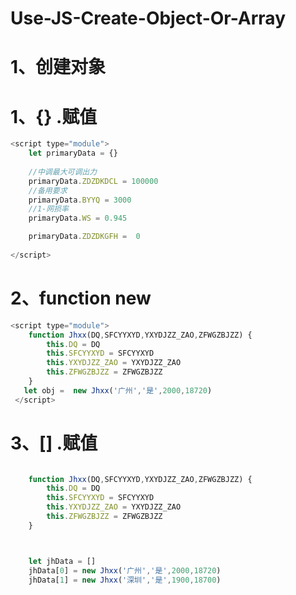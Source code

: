 # Use-JS-Create-Object-Or-Array

# 1、创建对象

# 1、{}  .赋值

```javascript
<script type="module">	
    let primaryData = {}
 
    //中调最大可调出力
    primaryData.ZDZDKDCL = 100000
    //备用要求
    primaryData.BYYQ = 3000
    //1-网损率
    primaryData.WS = 0.945

    primaryData.ZDZDKGFH =  0
    
</script>
```

# 2、function  new

```javascript
<script type="module">	   
	function Jhxx(DQ,SFCYYXYD,YXYDJZZ_ZAO,ZFWGZBJZZ) {
        this.DQ = DQ
        this.SFCYYXYD = SFCYYXYD
        this.YXYDJZZ_ZAO = YXYDJZZ_ZAO
        this.ZFWGZBJZZ = ZFWGZBJZZ
    }
   let obj =  new Jhxx('广州','是',2000,18720)
 </script>
```

# 

# 3、[] .赋值

```javascript

    function Jhxx(DQ,SFCYYXYD,YXYDJZZ_ZAO,ZFWGZBJZZ) {
        this.DQ = DQ
        this.SFCYYXYD = SFCYYXYD
        this.YXYDJZZ_ZAO = YXYDJZZ_ZAO
        this.ZFWGZBJZZ = ZFWGZBJZZ
    }



    let jhData = []
    jhData[0] = new Jhxx('广州','是',2000,18720)
    jhData[1] = new Jhxx('深圳','是',1900,18700)

```


